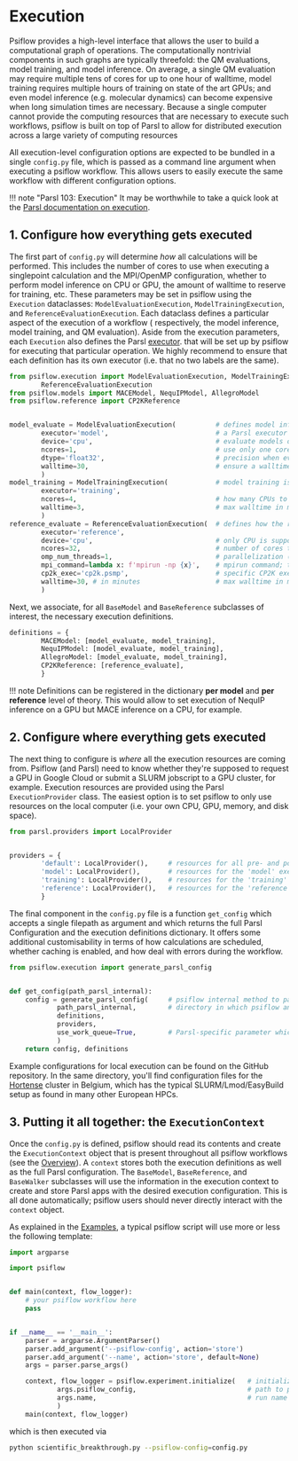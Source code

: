 # Execution

Psiflow provides a high-level interface that allows the user to build a
computational graph of operations.
The computationally nontrivial components in such graphs are typically
threefold: the QM evaluations, model training, and model inference.
On average, a single QM evaluation may require multiple tens of cores for
up to one hour of walltime, model training requires multiple hours of training on state of the art
GPUs; and even model inference (e.g. molecular dynamics) can become
expensive when long simulation times are necessary.
Because a single computer cannot provide the computing resources that are necessary to execute
such workflows, psiflow is built on top of Parsl to allow for distributed execution
across a large variety of computing resources

All execution-level configuration options are expected to be bundled
in a single `config.py` file, which is passed as a command line argument when
executing a psiflow workflow. This allows users to easily execute the same
workflow with different configuration options.

!!! note "Parsl 103: Execution"
    It may be worthwhile to take a quick look at the
    [Parsl documentation on execution](https://parsl.readthedocs.io/en/stable/userguide/execution.html).


## 1. Configure __how__ everything gets executed
The first part of `config.py` will determine _how_ all calculations will be performed.
This includes the number of cores to use when executing a singlepoint calculation
and the MPI/OpenMP configuration, whether to perform model inference on CPU or GPU,
the amount of walltime to reserve for training, etc.
These parameters may be set in psiflow using the `Execution` dataclasses:
`ModelEvaluationExecution`, `ModelTrainingExecution`, and `ReferenceEvaluationExecution`.
Each dataclass defines a particular aspect of the execution of a workflow (
respectively, the model inference, model training, and QM evaluation).
Aside from the execution parameters, each `Execution` also defines the
Parsl [executor](https://parsl.readthedocs.io/en/stable/userguide/execution.html#executors).
that will be set up by psiflow for executing that particular operation.
We highly recommend to ensure that each definition has its own executor
(i.e. that no two labels are the same).

```py
from psiflow.execution import ModelEvaluationExecution, ModelTrainingExecution, \
        ReferenceEvaluationExecution
from psiflow.models import MACEModel, NequIPModel, AllegroModel
from psiflow.reference import CP2KReference


model_evaluate = ModelEvaluationExecution(          # defines model inference (e.g. for walker propagation)
        executor='model',                           # a Parsl executor with label 'model' will be created
        device='cpu',                               # evaluate models on the CPU (instead of a GPU)
        ncores=1,                                   # use only one core per simulation
        dtype='float32',                            # precision when evaluating the network (32/64)
        walltime=30,                                # ensure a walltime of two minutes per dynamic walker 
        )
model_training = ModelTrainingExecution(            # model training is forced to be executed on GPU!
        executor='training',
        ncores=4,                                   # how many CPUs to use (typically #ncores / #ngpus)
        walltime=3,                                 # max walltime in minutes,
        )
reference_evaluate = ReferenceEvaluationExecution(  # defines how the reference calculations are performed
        executor='reference',
        device='cpu',                               # only CPU is supported for QM at the moment
        ncores=32,                                  # number of cores to use per calculation
        omp_num_threads=1,                          # parallelization (mpi_num_proc = ncores / omp_num_threads)
        mpi_command=lambda x: f'mpirun -np {x}',    # mpirun command; this is cluster-dependent sometimes
        cp2k_exec='cp2k.psmp',                      # specific CP2K executable; is sometimes cp2k.popt
        walltime=30, # in minutes                   # max walltime in minutes per singlepoint
        )
```
Next, we associate, for all `BaseModel` and `BaseReference` subclasses of interest,
the necessary execution definitions.

```py
definitions = {
        MACEModel: [model_evaluate, model_training],
        NequIPModel: [model_evaluate, model_training],
        AllegroModel: [model_evaluate, model_training],
        CP2KReference: [reference_evaluate],
        }
```
!!! note
    Definitions can be registered in the dictionary __per model__ and __per reference__ level of theory.
    This would allow to set execution of NequIP inference on a GPU but MACE 
    inference on a CPU, for example.


## 2. Configure __where__ everything gets executed
The next thing to configure is _where_ all the execution resources are coming
from. Psiflow (and Parsl) need to know whether they're supposed to request
a GPU in Google Cloud or submit a SLURM jobscript to a GPU cluster, for example.
Execution resources are provided using the Parsl `ExecutionProvider` class.
The easiest option is to set psiflow to only use resources on the local
computer (i.e. your own CPU, GPU, memory, and disk space).
```py
from parsl.providers import LocalProvider


providers = {
        'default': LocalProvider(),     # resources for all pre- and post-processing
        'model': LocalProvider(),       # resources for the 'model' executor (i.e. model evaluation)
        'training': LocalProvider(),    # resources for the 'training' executor (i.e. model training)
        'reference': LocalProvider(),   # resources for the 'reference' executor (i.e. for QM singlepoints)
        }
```
The final component in the `config.py` file is a function `get_config` which
accepts a single filepath as argument and which returns the full Parsl Configuration
and the execution definitions dictionary. It offers some additional customisability
in terms of how calculations are scheduled, whether caching is enabled, and how
deal with errors during the workflow.

```py
from psiflow.execution import generate_parsl_config


def get_config(path_parsl_internal):
    config = generate_parsl_config(     # psiflow internal method to parse definitions and providers
            path_parsl_internal,        # directory in which psiflow and parsl may cache intermediate files
            definitions,
            providers,
            use_work_queue=True,        # Parsl-specific parameter which specifies the Executor class
            )
    return config, definitions
```
Example configurations for local execution can be found on the GitHub repository.
In the same directory, you'll find configuration files for the
[Hortense](https://vlaams-supercomputing-centrum-vscdocumentation.readthedocs-hosted.com/en/latest/gent/tier1_hortense.html)
cluster in Belgium, which has the typical SLURM/Lmod/EasyBuild setup as found
in many other European HPCs.

## 3. Putting it all together: the `ExecutionContext`
Once the `config.py` is defined, psiflow should read its contents
and create the `ExecutionContext` object that is present throughout all psiflow workflows
(see the [Overview](overview.md)).
A `context` stores both the execution definitions as well as the full Parsl
configuration.
The `BaseModel`, `BaseReference`, and `BaseWalker` subclasses
will use the information in the execution context to create and store
Parsl apps with the desired execution configuration.
This is all done automatically; psiflow users should never directly interact with the `context` object.


As explained in the [Examples](examples.md), a typical psiflow script will
use more or less the following template:

```py title="scientific_breakthrough.py"
import argparse

import psiflow


def main(context, flow_logger):
    # your psiflow workflow here
    pass


if __name__ == '__main__':
    parser = argparse.ArgumentParser()
    parser.add_argument('--psiflow-config', action='store')
    parser.add_argument('--name', action='store', default=None)
    args = parser.parse_args()

    context, flow_logger = psiflow.experiment.initialize(   # initialize context
            args.psiflow_config,                            # path to psiflow config.py
            args.name,                                      # run name
            )
    main(context, flow_logger)

```
which is then executed via
```sh
python scientific_breakthrough.py --psiflow-config=config.py
```

